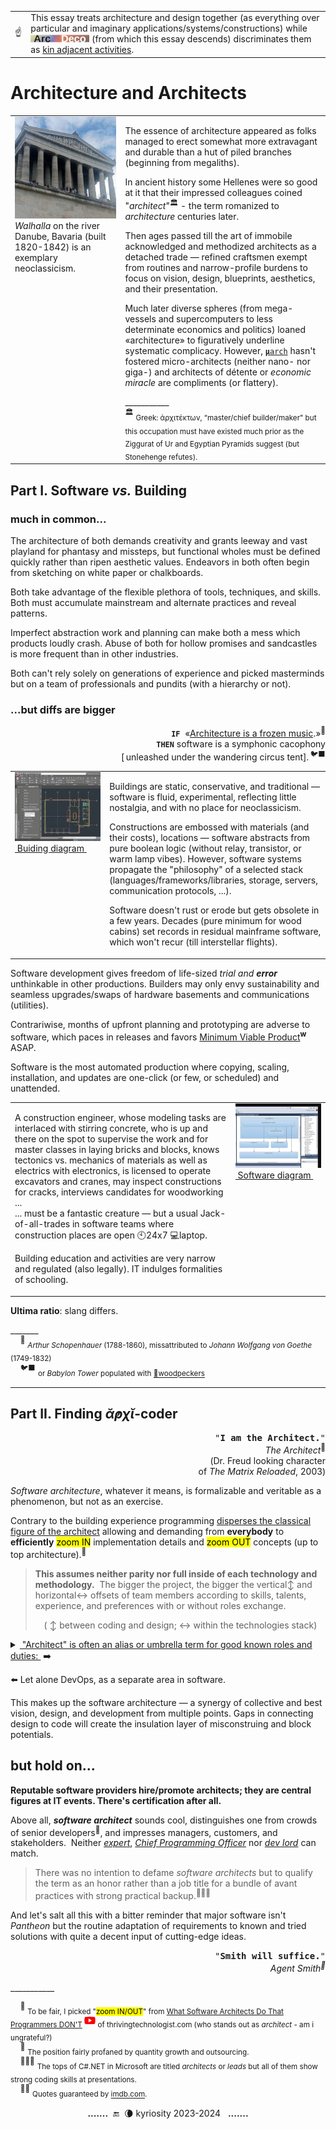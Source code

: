 <table><tr></tr><tr>
 <td widh="39%">☝️</td><td>This essay treats architecture and design together (as everything over particular and imaginary applications/systems/constructions) while
<picture><img alt="&nbsp;Arc Deco" src="../../../../_rsc/_img/ArcDeco/ArcDeco-bar-12px.jpg" 
title="Arc&nbsp;&nbsp;&nbsp;&nbsp;&nbsp;ARChitecture&#013;&#010;D&nbsp;&nbsp;&nbsp;&nbsp;&nbsp;&nbsp;&nbsp;Design&#013;&#010;e&nbsp;&nbsp;&nbsp;&nbsp;&nbsp;&nbsp;&nbsp;&nbsp;dEvelopment&#013;&#010;co&nbsp;&nbsp;&nbsp;&nbsp;&nbsp;&nbsp;COde" /></picture>
 (from which this essay descends) discriminates them as <a href="../../../../software/ArcDeco/README+/03.Stripes">kin adjacent activities</a>.
 </td></tr></table>

# Architecture and Architects

<table><tr valign="top">
 <td widh="35%">
  <picture><img alt="&nbsp;Germany-Danube-Walhalla" src="../../../../_rsc/_img/photo/blog/2024.DE-Danube-Walhalla.jpg" title="&nbsp;Image credit: kyriosity, 2024"/></picture><br />
  <i>Walhalla</i> on the river Danube, Bavaria (built 1820-1842) is an exemplary neoclassicism.
 </td><td width="65%">
<p>The essence of architecture appeared as folks managed to erect somewhat more extravagant and durable than a hut of piled branches (beginning from megaliths).</p>
<p>In ancient history some Hellenes were so good at it that their impressed colleagues coined "<i>architect</i>"<sup>🏛️</sup> - the term romanized to <i>architecture</i> centuries later.</p>
<p>Then ages passed till the art of immobile acknowledged and methodized architects as a detached trade &mdash; 
refined craftsmen exempt from routines and narrow-profile burdens to focus on vision, design, blueprints, aesthetics, and their presentation.</p>
<p>Much later diverse spheres (from mega-vessels and supercomputers to less determinate economics and politics) loaned «architecture» to figuratively underline systematic complicacy. However, <span title="&nbsp;Microarchitecture of hardware systems"><ins><code><b>μ</b>arch</ins></code></span> hasn't fostered micro-architects (neither nano- nor giga-) and architects of détente or <em>economic miracle</em> are compliments (or flattery).</p>
___________<br />
<sup>🏛️</sup> <sub>Greek: ἀρχιτέκτων, “master/chief builder/maker" but this occupation must have existed much prior as the Ziggurat of Ur and Egyptian Pyramids suggest (but Stonehenge refutes).</sub>
 </td></tr></table>

## Part&nbsp;I. Software _vs._ Building 

### much in common...

The architecture of both demands creativity and grants leeway and vast playland for phantasy and missteps, but functional wholes must be defined quickly rather than ripen aesthetic values. Endeavors in both often begin from sketching on white paper or chalkboards.

Both take advantage of the flexible plethora of tools, techniques, and skills. Both must accumulate mainstream and alternate practices and reveal patterns.

Imperfect abstraction work and planning can make both a mess which products loudly crash. Abuse of both for hollow promises and sandcastles is more frequent than in other industries.

Both can't rely solely on generations of experience and picked masterminds but on a team of professionals and pundits (with a hierarchy or not).

### ...but diffs are bigger

<p dir=rtl><sup>🎼</sup>«.<b><code>IF</code></b>&nbsp;<span title=":Full original quote (DE-de)&#013;&#010;.Architektur ist gefrorene Musik»&#013;&#010;Möge es immer beschwingt und)&#013;&#010;«(!harmonisch zugehen in diesem Haus">
 «<ins>Architecture is a frozen music</ins></span><br />
<b><code>THEN</code></b>&nbsp;software is a symphonic cacophony<br />
 <sup>🐦‍⬛</sup>&thinsp;.[unleashed under the wandering circus tent&thinsp;]</p>

<table><tr valign="top">
<td width="30%"><picture><img src="../../../../_rsc/_img/snap/screen/AutoCAD_sample.jpg" alt="&nbsp;AutoCAD drawing" title="&nbsp;AutoCAD&#8482; sample drawing.&#013;&#010;Image credit: AutoDesk&#174;" /></picture>
 <br /><ins>&nbsp;Buiding diagram&nbsp;</ins>
</td><td>
 <p>Buildings are static, conservative, and traditional &mdash; software is fluid, experimental, reflecting little nostalgia, and with no place for neoclassicism.</p>
 <p>Constructions are embossed with materials (and their costs), locations &mdash; software abstracts from pure boolean logic (without relay, transistor, or warm lamp vibes). However, software systems propagate the "philosophy" of a selected stack (languages/frameworks/libraries, storage, servers, communication protocols, ...).</p>
  <p>Software doesn't rust or erode but gets obsolete in a few years. Decades (pure minimum for wood cabins) set records in residual mainframe software, which won't recur (till interstellar flights).</p>
 </td>
</tr></table>

Software development gives freedom of life-sized _trial and **error**_ unthinkable in other productions. Builders may only envy sustainability and seamless upgrades/swaps of hardware basements and communications (utilities). 

Contrariwise, months of upfront planning and prototyping are adverse to software, which paces in releases and favors [Minimum Viable Product](https://en.wikipedia.org/wiki/Minimum_viable_product)<sup><b>w</b></sup> ASAP.

Software is the most automated production where copying, scaling, installation, and updates are one-click (or few, or scheduled) and unattended. 

<table><tr valign="top"><td>
 <p>A construction engineer, whose modeling tasks are interlaced with stirring concrete, who is up and there on the spot to supervise the work and for master classes in laying bricks and blocks, knows tectonics vs. mechanics of materials as well as electrics with electronics, is licensed to operate excavators and cranes, may inspect constructions for cracks, interviews candidates for woodworking ...<br />
... must be a fantastic creature &mdash; but a usual Jack-of-all-trades in software teams where construction places are open 🕙24x7 💻laptop.</p>
  <p>Building education and  activities are very narrow and regulated (also legally). IT indulges formalities of schooling.</p>
 </td><td width="30%">
  <picture><img src="../../../../_rsc/_img/snap/screen/VisualStudio-dependency_diagram-sample.jpg" alt="&nbsp;Visual Studio Dependency Diagram" 
            title="&nbsp;Visual Studio&#8482; Dependency diagram&#013;&#010;Image credit: Microsoft&#174;" /></picture>
  <br /><ins>&nbsp;Software diagram&nbsp;</ins>
 </td></tr></table>

**Ultima ratio**: slang differs.

\_______\
&nbsp;&nbsp;&nbsp;&nbsp;<sup>🎼</sup> <sub>_Arthur Schopenhauer_ (1788-1860), missattributed to _Johann Wolfgang von Goethe_ (1749-1832)</sub>\
&nbsp;&nbsp;&nbsp;&nbsp;<sup>🐦‍⬛</sup> <sub>or _Babylon Tower_ populated with [💬woodpeckers](../../quotes/README+/aside/controversy.md#woodpecker)</sub> 

---

## Part&nbsp;II. Finding _ᾰ̓ρχῐ_-coder

<p dir=rtl><samp>"<b>.I am the Architect</b>"</samp><br /><sup>🎦</sup><i>The Architect</i><br/>Dr. Freud looking character)<br/>(of <i>The Matrix Reloaded</i>, 2003</p>

*Software architecture*, whatever it means, is formalizable and veritable as a phenomenon, but not as an exercise.

Contrary to the building experience programming <ins>disperses the classical figure of the architect</ins> allowing and demanding from **everybody** to **efficiently** <mark>zoom IN</mark> implementation details and <mark>zoom OUT</mark> concepts (up to top architecture).<sup>🔎</sup>

> **This assumes neither parity nor full inside of each technology and methodology.**&#8287;
> The bigger the project, the bigger the vertical&varr; and horizontal&harr; offsets of team members according to skills, talents, experience, and preferences with or without roles exchange.
> <div align="center">( &varr; between coding and design; &harr; within the technologies stack)</div>

<details><summary><ins>&nbsp;"Architect" is often an alias or umbrella term for good known roles and duties:&nbsp;</ins> ➡️</summary>

* _domain expert_ or _business analyst_, who boils down requirements to systematic description,
* _team lead_ or _project manager_,
* _lead_/_senior developer_,
* _consultant_, propagating portfolio of verified solutions to new applications,
* _tutor_, or _technology evangelist_, proposing blueprints for the solution,
* "*librarian-navigator*", somebody with the utmost knowledge of the design and code,
* geeks from _computer science_.
 
</details>

⬅️ Let alone DevOps, as a separate area in software.

This makes up the software architecture &mdash; a synergy of collective and best vision, design, and development from multiple points. Gaps in connecting design to code will create the insulation layer of misconstruing and block potentials.

## but hold on...

**Reputable software providers hire/promote architects; they are central figures at IT events. There's certification after all.**

Above all, **_software architect_** sounds cool, distinguishes one from crowds of senior developers<sup>🙋</sup>, and impresses managers, customers, and stakeholders.&#8287;
Neither <ins>_expert_</ins>, <ins>_Chief Programming Officer_</ins> nor <ins>_dev&nbsp;lord_</ins> can match.

> There was no intention to defame _software architects_ but to qualify the term as an honor rather than a job title for a bundle of avant practices with strong practical backup.<sup>👩‍👦‍👦</sup>

And let's salt all this with a bitter reminder that major software isn't _Pantheon_ but the routine adaptation of requirements to known and tried solutions with quite a decent input of cutting-edge ideas.

<div dir=rtl><samp>"<b>.Smith will suffice</b>"</samp><br /><i><sup>🔨</sup>Agent Smith</i></div>

\___________

&nbsp;&nbsp;&nbsp;&nbsp;<sup>🔎</sup> <sub>To be fair, I picked "<mark>zoom IN/OUT</mark>" from [What Software Architects Do That Programmers DON'T](https://youtu.be/IwrvE-wHm84?t=64)
<sup><picture><img src="../../../../_rsc/_img/logo/logo-youtube_h12px.jpg" title="link to YouTube video" /></picture></sup> of thrivingtechnologist.com (who stands out as _architect_ - am i ungrateful?)</sub>\
&nbsp;&nbsp;&nbsp;&nbsp;<sup>🙋</sup> <sub>The position fairly profaned by quantity growth and outsourcing.</sub>\
&nbsp;&nbsp;&nbsp;&nbsp;<sup>👩‍👦‍👦</sup> <sub>The tops of C#.NET in Microsoft are titled _architects_ or _leads_ but all of them show strong coding skills at presentations.</sub>\
&nbsp;&nbsp;&nbsp;&nbsp;<sup>🎦🔨</sup> <sub>Quotes guaranteed by [imdb.com](https://www.imdb.com/title/tt0234215/quotes/?ref_=tt_trv_qu).</sub>

<div align="center"><b>.......</b> &nbsp;🔚 &nbsp;🌘 kyriosity 2023-2024&nbsp;&nbsp;&nbsp;<b>.......</b></div>
